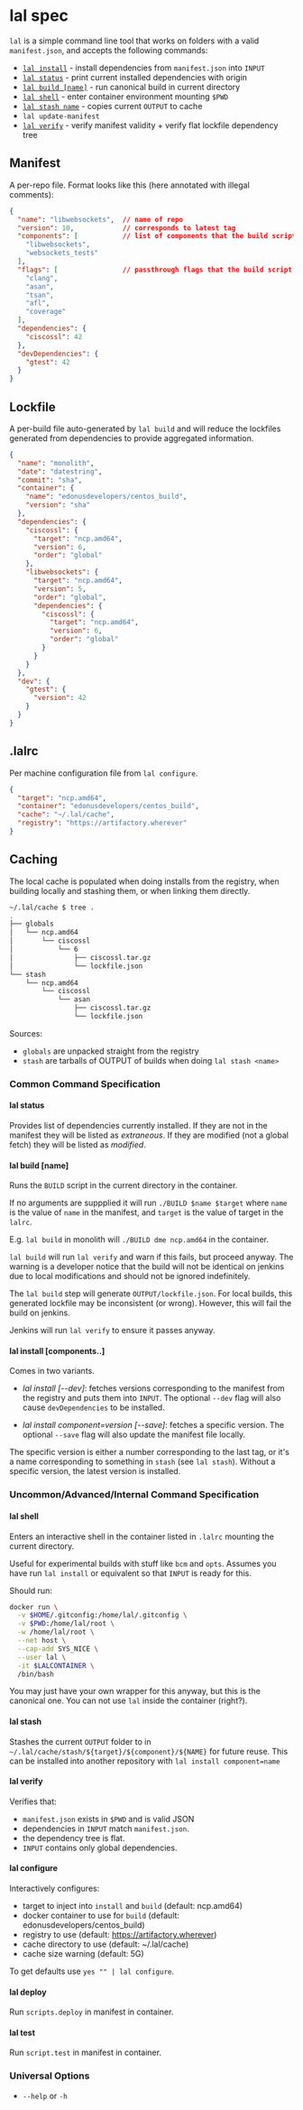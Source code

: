 # lal spec
`lal` is a simple command line tool that works on folders with a valid `manifest.json`, and accepts the following commands:

- [`lal install`](#lal-install-components) - install dependencies from `manifest.json` into `INPUT`
- [`lal status`](#lal-status) - print current installed dependencies with origin
- [`lal build [name]`](#lal-build-name) - run canonical build in current directory
- [`lal shell`](#lal-shell) - enter container environment mounting `$PWD`
- [`lal stash name`](#lal-stash-name) - copies current `OUTPUT` to cache
- `lal update-manifest`
- [`lal verify`](#lal-verify) - verify manifest validity + verify flat lockfile dependency tree

## Manifest
A per-repo file. Format looks like this (here annotated with illegal comments):

```json
{
  "name": "libwebsockets",  // name of repo
  "version": 10,            // corresponds to latest tag
  "components": [           // list of components that the build script understands
    "libwebsockets",
    "websockets_tests"
  ],
  "flags": [                // passthrough flags that the build script understands
    "clang",
    "asan",
    "tsan",
    "afl",
    "coverage"
  ],
  "dependencies": {
    "ciscossl": 42
  },
  "devDependencies": {
    "gtest": 42
  }
}
```

## Lockfile
A per-build file auto-generated by `lal build` and will reduce the lockfiles generated from dependencies to provide aggregated information.

```json
{
  "name": "monolith",
  "date": "datestring",
  "commit": "sha",
  "container": {
    "name": "edonusdevelopers/centos_build",
    "version": "sha"
  },
  "dependencies": {
    "ciscossl": {
      "target": "ncp.amd64",
      "version": 6,
      "order": "global"
    },
    "libwebsockets": {
      "target": "ncp.amd64",
      "version": 5,
      "order": "global",
      "dependencies": {
        "ciscossl": {
          "target": "ncp.amd64",
          "version": 6,
          "order": "global"
        }
      }
    }
  },
  "dev": {
    "gtest": {
      "version": 42
    }
  }
}
```

## .lalrc
Per machine configuration file from `lal configure`.

```json
{
  "target": "ncp.amd64",
  "container": "edonusdevelopers/centos_build",
  "cache": "~/.lal/cache",
  "registry": "https://artifactory.wherever"
}
```

## Caching
The local cache is populated when doing installs from the registry, when building locally and stashing them, or when linking them directly.

```sh
~/.lal/cache $ tree .
.
├── globals
│   └── ncp.amd64
│       └── ciscossl
│           └── 6
│               ├── ciscossl.tar.gz
│               └── lockfile.json
└── stash
    └── ncp.amd64
        └── ciscossl
            └── asan
                ├── ciscossl.tar.gz
                └── lockfile.json
```

Sources:

- `globals` are unpacked straight from the registry
- `stash` are tarballs of OUTPUT of builds when doing `lal stash <name>`


### Common Command Specification
#### lal status
Provides list of dependencies currently installed.
If they are not in the manifest they will be listed as _extraneous_.
If they are modified (not a global fetch) they will be listed as _modified_.

#### lal build [name]
Runs the `BUILD` script in the current directory in the container.

If no arguments are suppplied it will run `./BUILD $name $target` where `name` is the value of `name` in the manifest, and `target` is the value of target in the `lalrc`.

E.g. `lal build` in monolith will `./BUILD dme ncp.amd64` in the container.

`lal build` will run `lal verify` and warn if this fails, but proceed anyway. The warning is a developer notice that the build will not be identical on jenkins due to local modifications and should not be ignored indefinitely.

The `lal build` step will generate `OUTPUT/lockfile.json`. For local builds, this generated lockfile may be inconsistent (or wrong). However, this will fail the build on jenkins.

Jenkins will run `lal verify` to ensure it passes anyway.

#### lal install [components..]
Comes in two variants.

 - *lal install [--dev]*: fetches versions corresponding to the manifest from the registry and puts them into `INPUT`. The optional `--dev` flag will also cause `devDependencies` to be installed.

 - *lal install component=version [--save]*: fetches a specific version. The optional `--save` flag will also update the manifest file locally.

The specific version is either a number corresponding to the last tag, or it's a name corresponding to something in `stash` (see `lal stash`). Without a specific version, the latest version is installed.

### Uncommon/Advanced/Internal Command Specification
#### lal shell
Enters an interactive shell in the container listed in `.lalrc` mounting the current directory.

Useful for experimental builds with stuff like `bcm` and `opts`.
Assumes you have run `lal install` or equivalent so that `INPUT` is ready for this.

Should run:

```sh
docker run \
  -v $HOME/.gitconfig:/home/lal/.gitconfig \
  -v $PWD:/home/lal/root \
  -w /home/lal/root \
  --net host \
  --cap-add SYS_NICE \
  --user lal \
  -it $LALCONTAINER \
  /bin/bash
```

You may just have your own wrapper for this anyway, but this is the canonical one. You can not use `lal` inside the container (right?).

#### lal stash <name>
Stashes the current `OUTPUT` folder to in `~/.lal/cache/stash/${target}/${component}/${NAME}` for future reuse. This can be installed into another repository with `lal install component=name`

#### lal verify
Verifies that:

- `manifest.json` exists in `$PWD` and is valid JSON
- dependencies in `INPUT` match `manifest.json`.
- the dependency tree is flat.
- `INPUT` contains only global dependencies.

#### lal configure
Interactively configures:

- target to inject into `install` and `build` (default: ncp.amd64)
- docker container to use for `build` (default: edonusdevelopers/centos_build)
- registry to use (default: https://artifactory.wherever)
- cache directory to use (default: ~/.lal/cache)
- cache size warning (default: 5G)

To get defaults use `yes "" | lal configure`.

#### lal deploy
Run `scripts.deploy` in manifest in container.

#### lal test
Run `script.test` in manifest in container.

### Universal Options

- `--help` or `-h`

